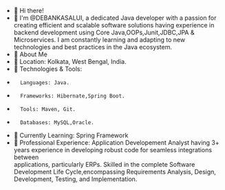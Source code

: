 - 👋 Hi there!
- 👀 I'm @DEBANKASALUI, a dedicated Java developer with a passion for creating efficient and scalable software solutions having experience in backend development using 
      Core Java,OOPs,Junit,JDBC,JPA & Microservices. I am constantly learning and adapting to new technologies and best practices in the Java ecosystem.
- 🚀 About Me
- 📍 Location: Kolkata, West Bengal, India.
- 🔧 Technologies & Tools:
-       Languages: Java.
-       Frameworks: Hibernate,Spring Boot.
-       Tools: Maven, Git.
-       Databases: MySQL,Oracle.
-   🌱 Currently Learning: Spring Framework
-   💼 Professional Experience: Application Developement Analyst having 3+ years experience in developing robust code for seamless integrations between     
        applications, particularly ERPs. Skilled in the complete Software Development Life Cycle,encompassing Requirements Analysis, Design, Development, Testing, and 
        Implementation.

<!---
DEBANKASALUI/DEBANKASALUI is a ✨ special ✨ repository because its `README.md` (this file) appears on your GitHub profile.
You can click the Preview link to take a look at your changes.
--->
